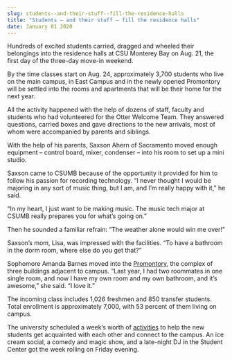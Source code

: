 ```yaml
---
slug: students--and-their-stuff--fill-the-residence-halls
title: "Students – and their stuff – fill the residence halls"
date: January 01 2020
---
```


<p>Hundreds of excited students carried, dragged and wheeled their belongings into the residence halls at CSU Monterey Bay on Aug. 21, the first day of the three-day move-in weekend.</p><p>By the time classes start on Aug. 24, approximately 3,700 students who live on the main campus, in East Campus and in the newly opened Promontory will be settled into the rooms and apartments that will be their home for the next year.

All the activity happened with the help of dozens of staff, faculty and students who had volunteered for the Otter Welcome Team. They answered questions, carried boxes and gave directions to the new arrivals, most of whom were accompanied by parents and siblings.

With the help of his parents, Saxson Ahern of Sacramento moved enough equipment – control board, mixer, condenser – into his room to set up a mini studio.

Saxson came to CSUMB because of the opportunity it provided for him to follow his passion for recording technology. “I never thought I would be majoring in any sort of music thing, but I am, and I’m really happy with it,” he said.

“In my heart, I just want to be making music. The music tech major at CSUMB really prepares you for what’s going on.”

Then he sounded a familiar refrain: “The weather alone would win me over!”
</p><p>Saxson’s mom, Lisa, was impressed with the facilities. “To have a bathroom in the dorm room, where else do you get that?”
</p><p>Sophomore Amanda Barnes moved into the <a href="https://csumb.edu/housing/promontory&#45;specs">Promontory</a>, the complex of three buildings adjacent to campus. “Last year, I had two roommates in one single room, and now I have my own room and my own bathroom, and it’s awesome,” she said. “I love it.”
</p><p>The incoming class includes 1,026 freshmen and 850 transfer students. Total enrollment is approximately 7,000, with 53 percent of them living on campus.
</p><p>The university scheduled a week’s worth of <a href="https://csumb.edu/otterdays">activities</a> to help the new students get acquainted with each other and connect to the campus. An ice cream social, a comedy and magic show, and a late&#45;night DJ in the Student Center got the week rolling on Friday evening.
</p>
